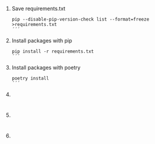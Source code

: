 1. Save requirements.txt
    ```shell
    pip --disable-pip-version-check list --format=freeze >requirements.txt
    ´´´
2. Install packages with pip
    ```shell
    pip install -r requirements.txt
    ´´´
3. Install packages with poetry
    ```shell
    poetry install
    ´´´
4.
#
5.
#
6.
#